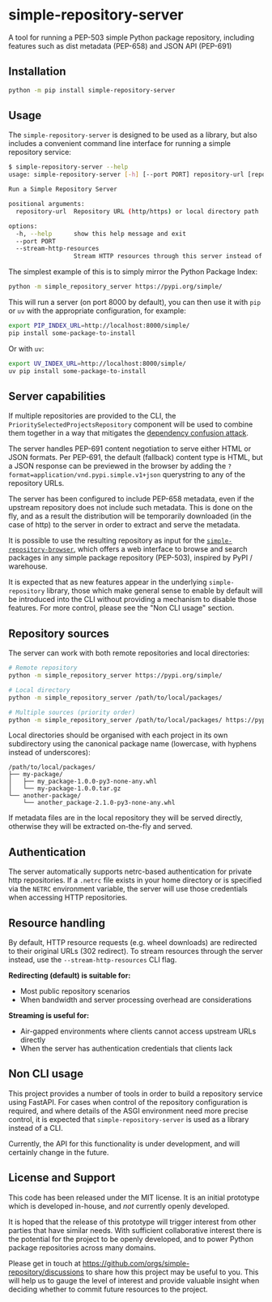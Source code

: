 # simple-repository-server

A tool for running a PEP-503 simple Python package repository, including features such as dist metadata (PEP-658) and JSON API (PEP-691)

## Installation

```bash
python -m pip install simple-repository-server
```

## Usage

The ``simple-repository-server`` is designed to be used as a library, but also includes a convenient command line interface for running
a simple repository service:

```bash
$ simple-repository-server --help
usage: simple-repository-server [-h] [--port PORT] repository-url [repository-url ...]

Run a Simple Repository Server

positional arguments:
  repository-url  Repository URL (http/https) or local directory path

options:
  -h, --help      show this help message and exit
  --port PORT
  --stream-http-resources
                  Stream HTTP resources through this server instead of redirecting (default: redirect)
```

The simplest example of this is to simply mirror the Python Package Index:

```bash
python -m simple_repository_server https://pypi.org/simple/
```

This will run a server (on port 8000 by default), you can then use it with `pip` or `uv` with the
appropriate configuration, for example:

```bash
export PIP_INDEX_URL=http://localhost:8000/simple/
pip install some-package-to-install
```

Or with `uv`:

```bash
export UV_INDEX_URL=http://localhost:8000/simple/
uv pip install some-package-to-install
```

## Server capabilities

If multiple repositories are provided to the CLI, the ``PrioritySelectedProjectsRepository`` component will be used to
combine them together in a way that mitigates the [dependency confusion attack](https://medium.com/@alex.birsan/dependency-confusion-4a5d60fec610).

The server handles PEP-691 content negotiation to serve either HTML or JSON formats.
Per PEP-691, the default (fallback) content type is HTML, but a JSON response can
be previewed in the browser by adding the ``?format=application/vnd.pypi.simple.v1+json``
querystring to any of the repository URLs.

The server has been configured to include PEP-658 metadata, even if the upstream repository does
not include such metadata. This is done on the fly, and as a result the distribution will be
temporarily downloaded (in the case of http) to the server in order to extract and serve the metadata.

It is possible to use the resulting repository as input for the
[``simple-repository-browser``](https://github.com/simple-repository/simple-repository-browser), which
offers a web interface to browse and search packages in any simple package repository (PEP-503),
inspired by PyPI / warehouse.

It is expected that as new features appear in the underlying ``simple-repository`` library, those
which make general sense to enable by default will be introduced into the CLI without providing a
mechanism to disable those features. For more control, please see the "Non CLI usage" section.

## Repository sources

The server can work with both remote repositories and local directories:

```bash
# Remote repository
python -m simple_repository_server https://pypi.org/simple/

# Local directory
python -m simple_repository_server /path/to/local/packages/

# Multiple sources (priority order)
python -m simple_repository_server /path/to/local/packages/ https://pypi.org/simple/
```

Local directories should be organised with each project in its own subdirectory using the
canonical package name (lowercase, with hyphens instead of underscores):

```
/path/to/local/packages/
├── my-package/
│   ├── my_package-1.0.0-py3-none-any.whl
│   └── my-package-1.0.0.tar.gz
└── another-package/
    └── another_package-2.1.0-py3-none-any.whl
```

If metadata files are in the local repository they will be served directly, otherwise they
will be extracted on-the-fly and served.

## Authentication

The server automatically supports netrc-based authentication for private http repositories.
If a `.netrc` file exists in your home directory or is specified via the `NETRC` environment
variable, the server will use those credentials when accessing HTTP repositories.

## Resource handling

By default, HTTP resource requests (e.g. wheel downloads) are redirected to their original URLs
(302 redirect).
To stream resources through the server instead, use the `--stream-http-resources` CLI flag.

**Redirecting (default) is suitable for:**
- Most public repository scenarios
- When bandwidth and server processing overhead are considerations

**Streaming is useful for:**
- Air-gapped environments where clients cannot access upstream URLs directly
- When the server has authentication credentials that clients lack

## Non CLI usage

This project provides a number of tools in order to build a repository service using FastAPI.
For cases when control of the repository configuration is required, and where details of the
ASGI environment need more precise control, it is expected that ``simple-repository-server`` is used
as a library instead of a CLI.

Currently, the API for this functionality is under development, and will certainly change in the
future.

## License and Support

This code has been released under the MIT license.
It is an initial prototype which is developed in-house, and _not_ currently openly developed.

It is hoped that the release of this prototype will trigger interest from other parties that have similar needs.
With sufficient collaborative interest there is the potential for the project to be openly
developed, and to power Python package repositories across many domains.

Please get in touch at https://github.com/orgs/simple-repository/discussions to share how
this project may be useful to you. This will help us to gauge the level of interest and
provide valuable insight when deciding whether to commit future resources to the project.
